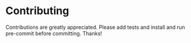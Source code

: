 # Contributing
Contributions are greatly appreciated. Please add tests and install and run pre-commit before committing. Thanks!
